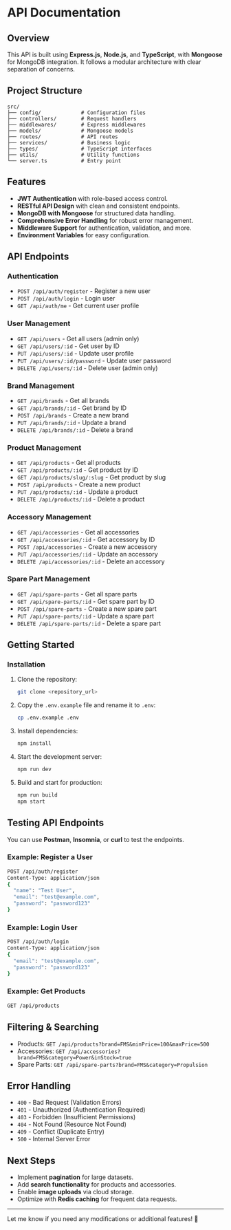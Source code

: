 # API Documentation

## Overview

This API is built using **Express.js**, **Node.js**, and **TypeScript**, with **Mongoose** for MongoDB integration. It follows a modular architecture with clear separation of concerns.

## Project Structure

```
src/
├── config/             # Configuration files
├── controllers/        # Request handlers
├── middlewares/        # Express middlewares
├── models/             # Mongoose models
├── routes/             # API routes
├── services/           # Business logic
├── types/              # TypeScript interfaces
├── utils/              # Utility functions
└── server.ts           # Entry point
```

## Features

- **JWT Authentication** with role-based access control.
- **RESTful API Design** with clean and consistent endpoints.
- **MongoDB with Mongoose** for structured data handling.
- **Comprehensive Error Handling** for robust error management.
- **Middleware Support** for authentication, validation, and more.
- **Environment Variables** for easy configuration.

## API Endpoints

### Authentication

- `POST /api/auth/register` - Register a new user
- `POST /api/auth/login` - Login user
- `GET /api/auth/me` - Get current user profile

### User Management

- `GET /api/users` - Get all users (admin only)
- `GET /api/users/:id` - Get user by ID
- `PUT /api/users/:id` - Update user profile
- `PUT /api/users/:id/password` - Update user password
- `DELETE /api/users/:id` - Delete user (admin only)

### Brand Management

- `GET /api/brands` - Get all brands
- `GET /api/brands/:id` - Get brand by ID
- `POST /api/brands` - Create a new brand
- `PUT /api/brands/:id` - Update a brand
- `DELETE /api/brands/:id` - Delete a brand

### Product Management

- `GET /api/products` - Get all products
- `GET /api/products/:id` - Get product by ID
- `GET /api/products/slug/:slug` - Get product by slug
- `POST /api/products` - Create a new product
- `PUT /api/products/:id` - Update a product
- `DELETE /api/products/:id` - Delete a product

### Accessory Management

- `GET /api/accessories` - Get all accessories
- `GET /api/accessories/:id` - Get accessory by ID
- `POST /api/accessories` - Create a new accessory
- `PUT /api/accessories/:id` - Update an accessory
- `DELETE /api/accessories/:id` - Delete an accessory

### Spare Part Management

- `GET /api/spare-parts` - Get all spare parts
- `GET /api/spare-parts/:id` - Get spare part by ID
- `POST /api/spare-parts` - Create a new spare part
- `PUT /api/spare-parts/:id` - Update a spare part
- `DELETE /api/spare-parts/:id` - Delete a spare part

## Getting Started

### Installation

1. Clone the repository:
   ```sh
   git clone <repository_url>
   ```
2. Copy the `.env.example` file and rename it to `.env`:
   ```sh
   cp .env.example .env
   ```
3. Install dependencies:
   ```sh
   npm install
   ```
4. Start the development server:
   ```sh
   npm run dev
   ```
5. Build and start for production:
   ```sh
   npm run build
   npm start
   ```

## Testing API Endpoints

You can use **Postman**, **Insomnia**, or **curl** to test the endpoints.

### Example: Register a User

```sh
POST /api/auth/register
Content-Type: application/json
{
  "name": "Test User",
  "email": "test@example.com",
  "password": "password123"
}
```

### Example: Login User

```sh
POST /api/auth/login
Content-Type: application/json
{
  "email": "test@example.com",
  "password": "password123"
}
```

### Example: Get Products

```sh
GET /api/products
```

## Filtering & Searching

- Products: `GET /api/products?brand=FMS&minPrice=100&maxPrice=500`
- Accessories: `GET /api/accessories?brand=FMS&category=Power&inStock=true`
- Spare Parts: `GET /api/spare-parts?brand=FMS&category=Propulsion`

## Error Handling

- `400` - Bad Request (Validation Errors)
- `401` - Unauthorized (Authentication Required)
- `403` - Forbidden (Insufficient Permissions)
- `404` - Not Found (Resource Not Found)
- `409` - Conflict (Duplicate Entry)
- `500` - Internal Server Error

## Next Steps

- Implement **pagination** for large datasets.
- Add **search functionality** for products and accessories.
- Enable **image uploads** via cloud storage.
- Optimize with **Redis caching** for frequent data requests.

---

Let me know if you need any modifications or additional features! 🚀

